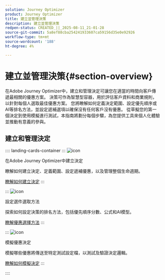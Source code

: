 ```yaml
---
solution: Journey Optimizer
product: Journey Optimizer
title: 建立並管理決策
description: 建立並管理決策
redpen-status: CREATED_||_2025-08-11_21-01-28
source-git-commit: 5a8ef88cba254241933607ca59156d35e0e92926
workflow-type: tm+mt
source-wordcount: '188'
ht-degree: 4%

---
```



# 建立並管理決策{#section-overview}

在Adobe Journey Optimizer中，建立和管理決定可讓您在適當的時間向客戶傳遞最相關的優惠方案。 決策可作為智慧型容器，用於評估客戶資料和商業規則，以針對每個人選取最佳優惠方案。 您將瞭解如何定義決定範圍、設定優先順序或AI等排名方法，並設定遞補選項以確保沒有任何客戶沒有優惠。 從草擬您的第一個決定到使用模擬進行測試，本指南將劃分每個步驟，為您提供工具來個人化體驗並推動有意義的參與。

## 建立和管理決定

:::: landing-cards-container
:::
![icon](https://cdn.experienceleague.adobe.com/icons/circle-play.svg?lang=zh-Hant)

在Adobe Journey Optimizer中建立決定

瞭解如何建立決定、定義範圍、設定遞補優惠，以及管理整個生命週期。

[瞭解如何建立決定](../using/offers/offer-activities/create-offer-activities.md)
:::

:::
![icon](https://cdn.experienceleague.adobe.com/icons/gear.svg?lang=zh-Hant)

設定選件選取方法

探索如何設定決策的排名方法，包括優先順序分數、公式和AI模型。

[瞭解優惠選擇方法](../using/offers/offer-activities/configure-offer-selection.md)
:::

:::
![icon](https://cdn.experienceleague.adobe.com/icons/code-branch.svg?lang=zh-Hant)

模擬優惠決定

模擬哪些優惠將傳送至特定測試設定檔，以測試及驗證決定邏輯。

[瞭解如何模擬決定](../using/offers/offer-activities/simulation.md)
:::

::::
